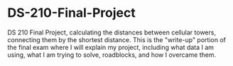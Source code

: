 # DS-210-Final-Project
DS 210 Final Project, calculating the distances between cellular towers, connecting them by the shortest distance.
This is the "write-up" portion of the final exam where I will explain my project, including what data I am using, what I am trying to solve, roadblocks, and how I overcame them.
